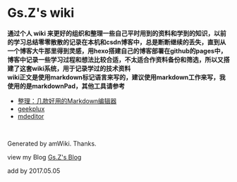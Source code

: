 # Gs.Z's wiki

**通过个人 wiki 来更好的组织和整理一些自己平时用到的资料和学到的知识，以前的学习总结零零散散的记录在本机和csdn博客中，总是断断继续的丢失，直到从一个博客大牛那里得到灵感，用hexo搭建自己的博客部署在github的pages中，博客中记录一些学习过程和想法比较合适，不太适合作资料备份和筛选，所以又搭建了这套wiki系统，用于记录学过的技术资料**  
**wiki正文是使用markdown标记语言来写的，建议使用markdown工作来写，我使用的是markdownPad，其他工具请参考**  
* [整理：几款好用的Markdown编辑器](http://blog.csdn.net/bat67/article/details/72804251)
* [geekplux](https://geekplux.com/markdown-editor/)
* [mdeditor](https://www.zybuluo.com/mdeditor)

<br>

Generated by amWiki. Thanks.

view my Blog [Gs.Z's Blog](https://zhgs.github.io)

add by 2017.05.05

